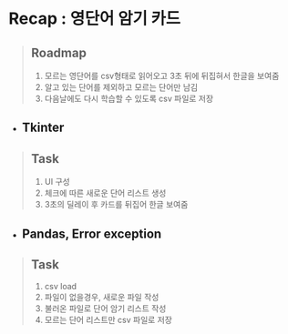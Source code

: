 # Recap : 영단어 암기 카드
> ## Roadmap
> 1. 모르는 영단어를 csv형태로 읽어오고 3초 뒤에 뒤집혀서 한글을 보여줌
> 2. 알고 있는 단어를 제외하고 모르는 단어만 남김
> 3. 다음날에도 다시 학습할 수 있도록 csv 파일로 저장

- ## Tkinter
> ## Task
> 1. UI 구성
> 2. 체크에 따른 새로운 단어 리스트 생성
> 3. 3초의 딜레이 후 카드를 뒤집어 한글 보여줌
- ## Pandas, Error exception
> ## Task
> 1. csv load
> 2. 파일이 없을경우, 새로운 파일 작성
> 3. 불러온 파일로 단어 암기 리스트 작성
> 4. 모르는 단어 리스트만 csv 파일로 저장